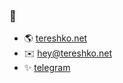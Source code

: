 ### 👋

- 🌎 [tereshko.net](https://tereshko.net)
- ✉️ [hey@tereshko.net](mailto:hey@tereshko.net)
- ✨ [telegram](https://t.me/xxtereshko)

<!--
**xxtereshko/xxtereshko** is a ✨ _special_ ✨ repository because its `README.md` (this file) appears on your GitHub profile.

Here are some ideas to get you started:

- 🔭 I’m currently working on ...
- 🌱 I’m currently learning ...
- 👯 I’m looking to collaborate on
- 🤔 I’m looking for help with ...
- 💬 Ask me about ...
- 📫 How to reach me: ...
- 😄 Pronouns: ...
- ⚡ Fun fact: ...
-->

